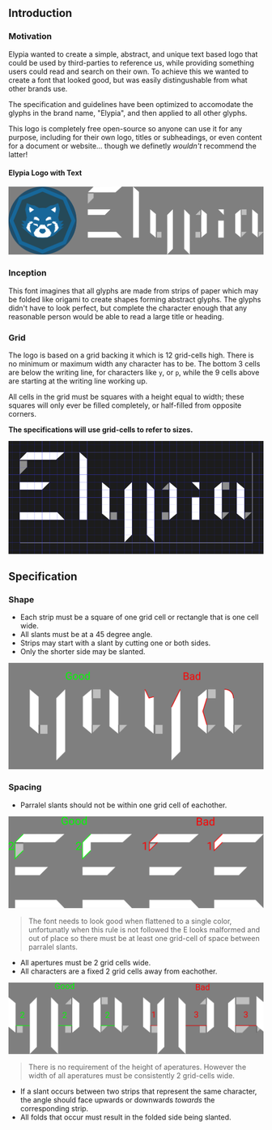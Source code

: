## Introduction
### Motivation
Elypia wanted to create a simple, abstract, and unique text based 
logo that could be used by third-parties to reference us, while 
providing something users could read and search on their own. 
To achieve this we wanted to create a font that looked good, 
but was easily distingushable from what other brands use.

The specification and guidelines have been optimized to accomodate the glyphs
in the brand name, "Elypia", and then applied to all other glyphs.

This logo is completely free open-source so anyone can use it for any
purpose, including for their own logo, titles or subheadings, or even
content for a document or website... though we definetly _wouldn't_ recommend the latter!

#### Elypia Logo with Text
![elypia_logo_text]

### Inception
This font imagines that all glyphs are made from strips of paper
which may be folded like origami to create shapes forming abstract glyphs.
The glyphs didn't have to look perfect, but complete the character enough 
that any reasonable person would be able to read a large title or heading.

### Grid
The logo is based on a grid backing it which is 12 grid-cells high. There
is no minimum or maximum width any character has to be. 
The bottom 3 cells are below the writing line, for characters like `y`, or `p`, while the 9 cells above are starting at the writing line working up.

All cells in the grid must be squares with a height equal to width; these squares
will only ever be filled completely, or half-filled from opposite corners. 

**The specifications will use grid-cells to refer to sizes.**

![grid]

## Specification
### Shape
* Each strip must be a square of one grid cell or rectangle that is one cell wide.
* All slants must be at a 45 degree angle.
* Strips may start with a slant by cutting one or both sides.
* Only the shorter side may be slanted.

![shapes]

### Spacing
* Parralel slants should not be within one grid cell of eachother.

![parallel_slants]

> The font needs to look good when flattened to a single color, unfortunatly
> when this rule is not followed the E looks malformed and out of place
> so there must be at least one grid-cell of space between parralel slants.

* All apertures must be 2 grid cells wide.
* All characters are a fixed 2 grid cells away from eachother.

![aperatures]
> There is no requirement of the height of aperatures. However the width of all aperatures must be consistently 2 grid-cells wide.

* If a slant occurs between two strips that represent the same character,
the angle should face upwards or downwards _towards_ the corresponding strip. 
* All folds that occur must result in the folded side being slanted.

[elypia_logo_text]: ./assets/elypia_logo_text.png "Elypia Logo with Text"
[grid]: ./assets/grid.png "Elypia Logo Grid"
[shapes]: ./assets/shapes.png "Good and Bad Examples of Shapes"
[parallel_slants]: ./assets/parallel_slants.png "Good and Bad Examples of Slants"
[aperatures]: ./assets/aperatures.png "Good and Bad Examples of Aperatures"